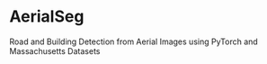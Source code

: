 # AerialSeg
Road and Building Detection from Aerial Images using PyTorch and  Massachusetts Datasets

